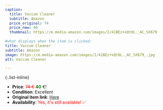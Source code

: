 ```yaml
---
caption:
  title: Vaccum Cleaner
  subtitle: Amazon
  price_original: 74
  price_new: 40
  thumbnail: https://m.media-amazon.com/images/I/41BEz+xQt0L._AC_SX679_.jpg
  
#what displays when the item is clicked:
title: Vaccum Cleaner
subtitle: Amazon
image: https://m.media-amazon.com/images/I/41BEz+xQt0L._AC_SX679_.jpg
alt: Vaccum Cleaner

---
```

{:.list-inline} 
- **Price**: <span style="color:red"><del>74 €</del></span> <span style="color:green">**40**</span> €!
- **Condition**: Excellent
- **Original item link**: [Here](https://www.amazon.de/dp/B018MA2NRC?psc=1&ref=ppx_yo2ov_dt_b_product_details)
- **Availability**: <span style='color:red'>Yes, it's still available! ✅</span>
